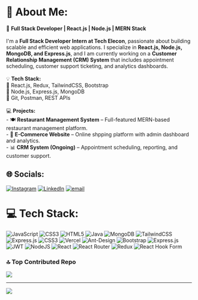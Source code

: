 # 💫 About Me:
🚀 **Full Stack Developer | React.js | Node.js | MERN Stack**  <br><br>I'm a **Full Stack Developer Intern at Tech Elecon**, passionate about building scalable and efficient web applications. I specialize in **React.js, Node.js, MongoDB, and Express.js**, and I am currently working on a **Customer Relationship Management (CRM) System** that includes appointment scheduling, customer support ticketing, and analytics dashboards.  <br><br>💡 **Tech Stack:**  <br>🔹 React.js, Redux, TailwindCSS, Bootstrap  <br>🔹 Node.js, Express.js, MongoDB  <br>🔹 Git, Postman, REST APIs  <br><br>💻 **Projects:**  <br>- 🍽️ **Restaurant Management System** – Full-featured MERN-based restaurant management platform.  <br>- 🛒 **E-Commerce Website** – Online shpping platform with admin dashboard and analytics.  <br>- 📊 **CRM System (Ongoing)** – Appointment scheduling, reporting, and customer support.  <br>


## 🌐 Socials:
[![Instagram](https://img.shields.io/badge/Instagram-%23E4405F.svg?logo=Instagram&logoColor=white)](https://instagram.com/avi8170) [![LinkedIn](https://img.shields.io/badge/LinkedIn-%230077B5.svg?logo=linkedin&logoColor=white)](https://linkedin.com/in/avi-patel-1494a224a) [![email](https://img.shields.io/badge/Email-D14836?logo=gmail&logoColor=white)](mailto:avip56325@gmail.com) 

# 💻 Tech Stack:
![JavaScript](https://img.shields.io/badge/javascript-%23323330.svg?style=for-the-badge&logo=javascript&logoColor=%23F7DF1E) ![CSS3](https://img.shields.io/badge/css3-%231572B6.svg?style=for-the-badge&logo=css3&logoColor=white) ![HTML5](https://img.shields.io/badge/html5-%23E34F26.svg?style=for-the-badge&logo=html5&logoColor=white) ![Java](https://img.shields.io/badge/java-%23ED8B00.svg?style=for-the-badge&logo=openjdk&logoColor=white) ![MongoDB](https://img.shields.io/badge/MongoDB-%234ea94b.svg?style=for-the-badge&logo=mongodb&logoColor=white) ![TailwindCSS](https://img.shields.io/badge/tailwindcss-%2338B2AC.svg?style=for-the-badge&logo=tailwind-css&logoColor=white) ![Express.js](https://img.shields.io/badge/express.js-%23404d59.svg?style=for-the-badge&logo=express&logoColor=%2361DAFB) ![CSS3](https://img.shields.io/badge/css3-%231572B6.svg?style=for-the-badge&logo=css3&logoColor=white) ![Vercel](https://img.shields.io/badge/vercel-%23000000.svg?style=for-the-badge&logo=vercel&logoColor=white) ![Ant-Design](https://img.shields.io/badge/-AntDesign-%230170FE?style=for-the-badge&logo=ant-design&logoColor=white) ![Bootstrap](https://img.shields.io/badge/bootstrap-%238511FA.svg?style=for-the-badge&logo=bootstrap&logoColor=white) ![Express.js](https://img.shields.io/badge/express.js-%23404d59.svg?style=for-the-badge&logo=express&logoColor=%2361DAFB) ![JWT](https://img.shields.io/badge/JWT-black?style=for-the-badge&logo=JSON%20web%20tokens) ![NodeJS](https://img.shields.io/badge/node.js-6DA55F?style=for-the-badge&logo=node.js&logoColor=white) ![React](https://img.shields.io/badge/react-%2320232a.svg?style=for-the-badge&logo=react&logoColor=%2361DAFB) ![React Router](https://img.shields.io/badge/React_Router-CA4245?style=for-the-badge&logo=react-router&logoColor=white) ![Redux](https://img.shields.io/badge/redux-%23593d88.svg?style=for-the-badge&logo=redux&logoColor=white) ![React Hook Form](https://img.shields.io/badge/React%20Hook%20Form-%23EC5990.svg?style=for-the-badge&logo=reacthookform&logoColor=white)


### 🔝 Top Contributed Repo
![](https://github-contributor-stats.vercel.app/api?username=Avi0304&limit=5&theme=dark&combine_all_yearly_contributions=true)

---
[![](https://visitcount.itsvg.in/api?id=Avi0304&icon=0&color=0)](https://visitcount.itsvg.in)

<!-- Proudly created with GPRM ( https://gprm.itsvg.in ) -->
